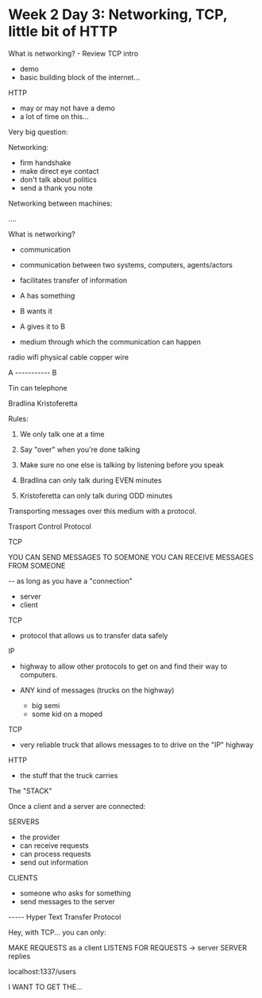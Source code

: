 # Week 2 Day 3: Networking, TCP, little bit of HTTP

What is networking? - Review
TCP intro
- demo
- basic building block of the internet...


HTTP
- may or may not have a demo
- a lot of time on this...


Very big question:

Networking:

- firm handshake
- make direct eye contact
- don't talk about politics
- send a thank you note

Networking between machines:

....

What is networking?

- communication
- communication between two systems, computers, agents/actors
- facilitates transfer of information

- A has something
- B wants it
- A gives it to B

- medium through which the communication can happen

radio
wifi
physical cable
copper wire

A ----------- B

Tin can telephone

Bradlina
Kristoferetta

Rules:

1. We only talk one at a time
2. Say "over" when you're done talking
3. Make sure no one else is talking by listening before you speak

4. Bradlina can only talk during EVEN minutes
5. Kristoferetta can only talk during ODD minutes

Transporting messages over this medium with a protocol.

Trasport Control Protocol

TCP

YOU CAN SEND MESSAGES TO SOEMONE
YOU CAN RECEIVE MESSAGES FROM SOMEONE

-- as long as you have a "connection"

- server
- client



TCP

- protocol that allows us to transfer data safely

IP

- highway to allow other protocols to get on and find their way to computers.

- ANY kind of messages (trucks on the highway)
    - big semi
    - some kid on a moped

TCP

- very reliable truck that allows messages to to drive on the "IP" highway

HTTP

- the stuff that the truck carries

The "STACK"


Once a client and a server are connected:

SERVERS
- the provider
- can receive requests
- can process requests
- send out information

CLIENTS
- someone who asks for something
- send messages to the server


----- Hyper Text Transfer Protocol

Hey, with TCP... you can only:

MAKE REQUESTS as a client
LISTENS FOR REQUESTS -> server
SERVER replies


localhost:1337/users

I WANT TO GET THE...
